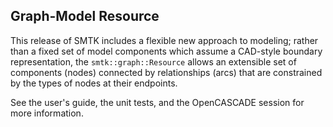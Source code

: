 ## Graph-Model Resource

This release of SMTK includes a flexible new approach to modeling;
rather than a fixed set of model components which assume a CAD-style
boundary representation, the `smtk::graph::Resource` allows an
extensible set of components (nodes) connected by relationships (arcs)
that are constrained by the types of nodes at their endpoints.

See the user's guide, the unit tests, and the OpenCASCADE session for
more information.
